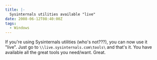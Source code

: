 ```yaml
---
title: |-
  Sysinternals utilities available "live"
date: 2008-06-12T08:40:00Z
tags:
  - Windows
---
```

If you're using Sysinternals utilities (who's not???), you can now use it "live". Just go to `\\live.sysinternals.com\tools\` and that's it. You have available all the great tools you need/want. Great.